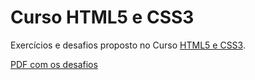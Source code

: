 # Curso HTML5 e CSS3

Exercícios e desafios proposto no Curso [HTML5 e CSS3](https://www.youtube.com/channel/UCrWvhVmt0Qac3HgsjQK62FQ).

[PDF com os desafios](https://github.com/gustavoguanabara/html-css/tree/master/desafios)
